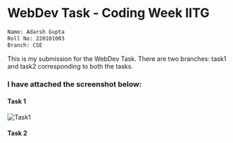 # WebDev Task - Coding Week IITG
~~~bash
Name: Adarsh Gupta
Roll No: 220101003
Branch: CSE
~~~
This is my submission for the WebDev Task.
There are two branches: task1 and task2 corresponding to both the tasks.

### I have attached the screenshot below:
#### Task 1
![Task1](https://github.com/weird-analyst/codingweek-webdev/assets/133852661/c24304d8-8624-45f3-92a5-9ed4d813fe5d)

#### Task 2
